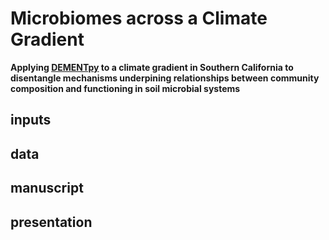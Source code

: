 # Microbiomes across a Climate Gradient

**Applying [DEMENTpy](https://github.com/bioatmosphere/DEMENTpy) to a climate gradient in Southern California to disentangle mechanisms underpining relationships between community composition and functioning in soil microbial systems**


## inputs

## data

## manuscript

## presentation
